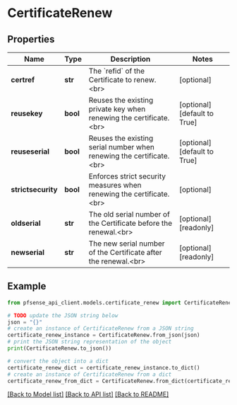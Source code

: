 # CertificateRenew


## Properties

Name | Type | Description | Notes
------------ | ------------- | ------------- | -------------
**certref** | **str** | The &#x60;refid&#x60; of the Certificate to renew.&lt;br&gt; | [optional] 
**reusekey** | **bool** | Reuses the existing private key when renewing the certificate.&lt;br&gt; | [optional] [default to True]
**reuseserial** | **bool** | Reuses the existing serial number when renewing the certificate.&lt;br&gt; | [optional] [default to True]
**strictsecurity** | **bool** | Enforces strict security measures when renewing the certificate.&lt;br&gt; | [optional] 
**oldserial** | **str** | The old serial number of the Certificate before the renewal.&lt;br&gt; | [optional] [readonly] 
**newserial** | **str** | The new serial number of the Certificate after the renewal.&lt;br&gt; | [optional] [readonly] 

## Example

```python
from pfsense_api_client.models.certificate_renew import CertificateRenew

# TODO update the JSON string below
json = "{}"
# create an instance of CertificateRenew from a JSON string
certificate_renew_instance = CertificateRenew.from_json(json)
# print the JSON string representation of the object
print(CertificateRenew.to_json())

# convert the object into a dict
certificate_renew_dict = certificate_renew_instance.to_dict()
# create an instance of CertificateRenew from a dict
certificate_renew_from_dict = CertificateRenew.from_dict(certificate_renew_dict)
```
[[Back to Model list]](../README.md#documentation-for-models) [[Back to API list]](../README.md#documentation-for-api-endpoints) [[Back to README]](../README.md)


